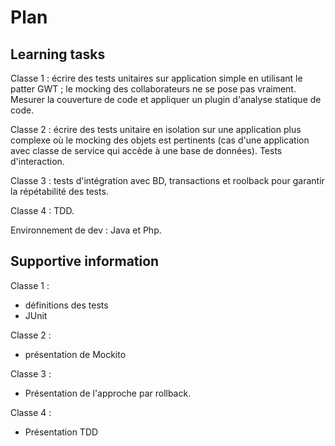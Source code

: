 # Plan 

## Learning tasks

Classe 1 : écrire des tests unitaires sur application simple en utilisant le patter GWT ; le mocking des collaborateurs ne se pose pas vraiment. Mesurer la couverture de code et appliquer un plugin d'analyse statique de code.

Classe 2 : écrire des tests unitaire en isolation sur une application plus complexe où le mocking des objets est pertinents (cas d'une application avec classe de service qui accède à une base de données). Tests d'interaction.

Classe 3 : tests d'intégration avec BD, transactions et roolback pour garantir la répétabilité des tests.

Classe 4 : TDD.

Environnement de dev : Java et Php.

## Supportive information

Classe 1 :
- définitions des tests 
- JUnit

Classe 2 :
- présentation de Mockito

Classe 3 :
- Présentation de l'approche par rollback.

Classe 4 :
- Présentation TDD


